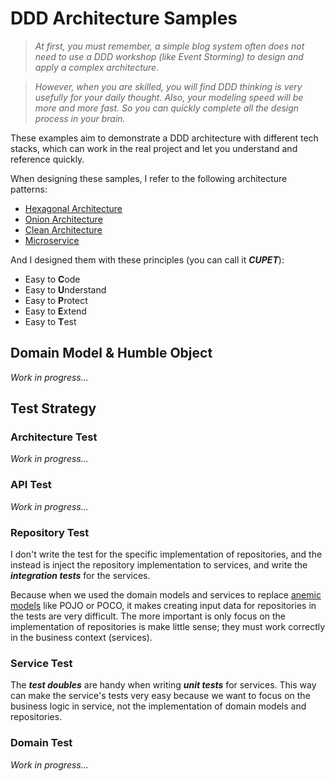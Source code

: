 # DDD Architecture Samples

> *At first, you must remember, a simple blog system often does not need to use a DDD workshop (like Event Storming) to design and apply a complex architecture.*

> *However, when you are skilled, you will find DDD thinking is very usefully for your daily thought. Also, your modeling speed will be more and more fast. So you can quickly complete all the design process in your brain.*

These examples aim to demonstrate a DDD architecture with different tech stacks, which can work in the real project and let you understand and reference quickly.

When designing these samples, I refer to the following architecture patterns:

- [Hexagonal Architecture](http://alistair.cockburn.us/Hexagonal+architecture)
- [Onion Architecture](https://jeffreypalermo.com/2008/07/the-onion-architecture-part-1/)
- [Clean Architecture](https://blog.cleancoder.com/uncle-bob/2012/08/13/the-clean-architecture.html)
- [Microservice](https://www.martinfowler.com/microservices/)

And I designed them with these principles (you can call it ***CUPET***):

- Easy to **C**ode
- Easy to **U**nderstand
- Easy to **P**rotect
- Easy to **E**xtend
- Easy to **T**est

## Domain Model & Humble Object

*Work in progress...*

## Test Strategy

### Architecture Test

*Work in progress...*

### API Test

*Work in progress...*

### Repository Test

I don't write the test for the specific implementation of repositories, and the instead is inject the repository implementation to services, and write the ***integration tests*** for the services.

Because when we used the domain models and services to replace [anemic models](https://martinfowler.com/bliki/AnemicDomainModel.html) like POJO or POCO, it makes creating input data for repositories in the tests are very difficult. The more important is only focus on the implementation of repositories is make little sense; they must work correctly in the business context (services).

### Service Test

The ***test doubles*** are handy when writing ***unit tests*** for services. This way can make the service's tests very easy because we want to focus on the business logic in service, not the implementation of domain models and repositories.

### Domain Test

*Work in progress...*